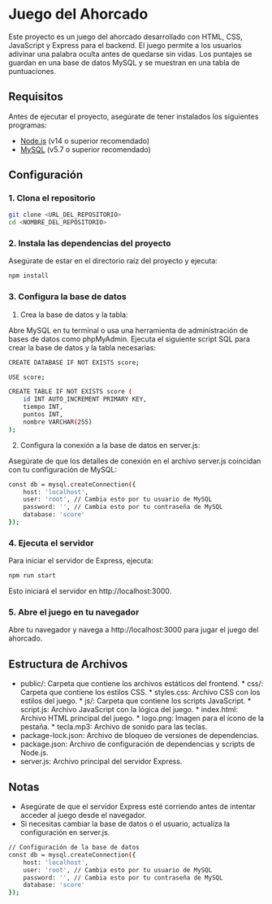 # Juego del Ahorcado

Este proyecto es un juego del ahorcado desarrollado con HTML, CSS, JavaScript y Express para el backend. El juego permite a los usuarios adivinar una palabra oculta antes de quedarse sin vidas. Los puntajes se guardan en una base de datos MySQL y se muestran en una tabla de puntuaciones.

## Requisitos

Antes de ejecutar el proyecto, asegúrate de tener instalados los siguientes programas:

- [Node.js](https://nodejs.org/) (v14 o superior recomendado)
- [MySQL](https://www.mysql.com/) (v5.7 o superior recomendado)

## Configuración

### 1. Clona el repositorio

```bash
git clone <URL_DEL_REPOSITORIO>
cd <NOMBRE_DEL_REPOSITORIO>
```

### 2. Instala las dependencias del proyecto

Asegúrate de estar en el directorio raíz del proyecto y ejecuta:

```bash
npm install
```

### 3. Configura la base de datos

1. Crea la base de datos y la tabla:

Abre MySQL en tu terminal o usa una herramienta de administración de bases de datos como phpMyAdmin.
Ejecuta el siguiente script SQL para crear la base de datos y la tabla necesarias:

```bash
CREATE DATABASE IF NOT EXISTS score;

USE score;

CREATE TABLE IF NOT EXISTS score (
    id INT AUTO_INCREMENT PRIMARY KEY,
    tiempo INT,
    puntos INT,
    nombre VARCHAR(255)
);
```

2. Configura la conexión a la base de datos en server.js:

Asegúrate de que los detalles de conexión en el archivo server.js coincidan con tu configuración de MySQL:

```bash
const db = mysql.createConnection({
    host: 'localhost',
    user: 'root', // Cambia esto por tu usuario de MySQL
    password: '', // Cambia esto por tu contraseña de MySQL
    database: 'score'
});
```

### 4. Ejecuta el servidor

Para iniciar el servidor de Express, ejecuta:

```bash
npm run start
```

Esto iniciará el servidor en http://localhost:3000.

### 5. Abre el juego en tu navegador

Abre tu navegador y navega a http://localhost:3000 para jugar el juego del ahorcado.

## Estructura de Archivos
* public/: Carpeta que contiene los archivos estáticos del frontend.
        * css/: Carpeta que contiene los estilos CSS.
            * styles.css: Archivo CSS con los estilos del juego.
        * js/: Carpeta que contiene los scripts JavaScript.
            * script.js: Archivo JavaScript con la lógica del juego.
        * index.html: Archivo HTML principal del juego.
        * logo.png: Imagen para el ícono de la pestaña.
        * tecla.mp3: Archivo de sonido para las teclas.
* package-lock.json: Archivo de bloqueo de versiones de dependencias.
* package.json: Archivo de configuración de dependencias y scripts de Node.js.
* server.js: Archivo principal del servidor Express.

## Notas
* Asegúrate de que el servidor Express esté corriendo antes de intentar acceder al juego desde el navegador.
* Si necesitas cambiar la base de datos o el usuario, actualiza la configuración en server.js.

```bash
// Configuración de la base de datos
const db = mysql.createConnection({
    host: 'localhost',
    user: 'root', // Cambia esto por tu usuario de MySQL
    password: '', // Cambia esto por tu contraseña de MySQL
    database: 'score'
});
```
